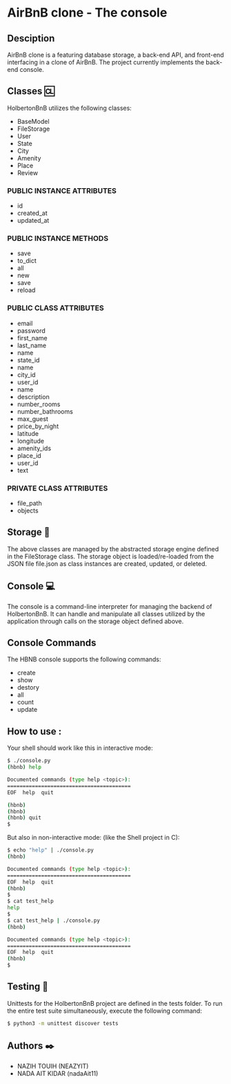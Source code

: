 # AirBnB clone - The console

## Desciption 
AirBnB clone is a featuring database storage, a back-end API, and front-end interfacing in a clone of AirBnB. The project currently implements the back-end console.


## Classes 🆑
HolbertonBnB utilizes the following classes:
- BaseModel
- FileStorage
- User
- State
- City
- Amenity
- Place
- Review

### PUBLIC INSTANCE ATTRIBUTES
- id
- created_at
- updated_at


### PUBLIC INSTANCE METHODS
- save
- to_dict
- all
- new
- save
- reload

### PUBLIC CLASS ATTRIBUTES
- email
- password
- first_name
- last_name
- name
- state_id
- name
- city_id
- user_id
- name
- description
- number_rooms
- number_bathrooms
- max_guest
- price_by_night
- latitude
- longitude
- amenity_ids
- place_id
- user_id
- text

### PRIVATE CLASS ATTRIBUTES
- file_path
- objects

## Storage 🛄
The above classes are managed by the abstracted storage engine defined in the FileStorage class. The storage object is loaded/re-loaded from the JSON file file.json as class instances are created, updated, or deleted.

## Console 💻
The console is a command-line interpreter for managing the backend of HolbertonBnB. It can handle and manipulate all classes utilized by the application through calls on the storage object defined above.

## Console Commands
The HBNB console supports the following commands:
- create
- show
- destory
- all
- count
- update

## How to use : 
Your shell should work like this in interactive mode:

```bash
$ ./console.py
(hbnb) help

Documented commands (type help <topic>):
========================================
EOF  help  quit

(hbnb) 
(hbnb) 
(hbnb) quit
$
```
But also in non-interactive mode: (like the Shell project in C):
```bash
$ echo "help" | ./console.py
(hbnb)

Documented commands (type help <topic>):
========================================
EOF  help  quit
(hbnb) 
$
$ cat test_help
help
$
$ cat test_help | ./console.py
(hbnb)

Documented commands (type help <topic>):
========================================
EOF  help  quit
(hbnb) 
$
```

## Testing 📏
Unittests for the HolbertonBnB project are defined in the tests folder. To run the entire test suite simultaneously, execute the following command:
```bash
$ python3 -m unittest discover tests
```
## Authors ✒️
- NAZIH TOUIH (NEAZYIT)
- NADA AIT KIDAR (nadaAit11) 
